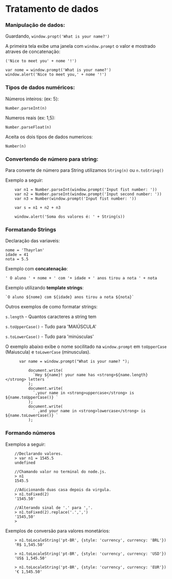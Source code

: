 # Tratamento de dados

### Manipulação de dados:

Guardando, `window.propt('What is your name?')`

A primeira tela exibe uma janela com `window.prompt` o valor e mostrado atraves de concatenação:

 `('Nice to meet you' + nome '!')`

    var nome = window.prompt('What is your name?')
    window.alert('Nice to meet you,' + nome '!')

### Tipos de dados numéricos:

Números inteiros: (ex: 5):

    Number.parseInt(n)

Numeros reais (ex: 1,5):

    Number.parseFloat(n)

Aceita os dois tipos de dados numericos:

    Number(n)

### Convertendo de número para string:

Para converte de número para String utilizamos `String(n)` ou `n.toString()` 

Exemplo a seguir:

        var n1 = Number.parseInt(window.prompt('Input fist number: '))
        var n2 = Number.parseInt(window.prompt('Input second number: '))
        var n3 = Number(window.prompt('Input fist number: '))
        
        var s = n1 + n2 + n3
        
        window.alert('Soma dos valores é: ' + String(s))

### Formatando Strings

Declaração das variaveis:

    nome = 'Thayrlan'
    idade = 41
    nota = 5.5

Exemplo com **concatenação**:

    ' O aluno ' + nome + ' com '+ idade + ' anos tirou a nota ' + nota

Exemplo utilizando **template strings**:

    `O aluno ${nome} com ${idade} anos tirou a nota ${nota}`

Outros exemplos de como formatar strings:

`s.length` - Quantos caracteres a string tem

`s.toUpperCase()` - Tudo para 'MAIÚSCULA'

`s.toLowerCase()` - Tudo para 'minúsculas'

O exemplo abaixo exibe o nome socilitado na `window.prompt` em `toUpperCase` (Maiuscula) e `toLowerCase` (minusculas).

    
          var name = window.prompt("What is your name? ");
    	
    	      document.write(
    	        `Hey ${name}! your name has <strong>${name.length}</strong> letters `
    	      );
    	      document.write(
    	        `,your name in <strong>uppercase</strong> is ${name.toUpperCase()} `
    	      );
    	      document.write(
    	        ` ,and your name in <strong>lowercase</strong> is ${name.toLowerCase()} `
    	      );
      

### Formando números

Exemplos a seguir:

        //Declarando valores.
        > var n1 = 1545.5
        undefined
        
        //Chamando valor no terminal do node.js.
        > n1
        1545.5
        
        //Adicionando duas casa depois da virgula.
        > n1.toFixed(2)
        '1545.50'
        
        //Alterando sinal de '.' para ','.
        > n1.toFixed(2).replace('.',',')
        '1545,50'
        >
    

Exemplos de conversão para valores monetários:

        > n1.toLocaleString('pt-BR', {style: 'currency', currency: 'BRL'})
        'R$ 1,545.50'
        
        > n1.toLocaleString('pt-BR', {style: 'currency', currency: 'USD'})
        'US$ 1,545.50'
        
        > n1.toLocaleString('pt-BR', {style: 'currency', currency: 'EUR'})
        '€ 1,545.50'